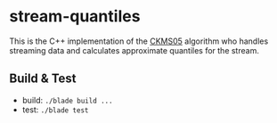 # stream-quantiles

This is the C++ implementation of the [CKMS05] algorithm who handles streaming data and calculates approximate quantiles for the stream.

## Build & Test

* build: `./blade build ...`
* test: `./blade test`

[CKMS05]: http://dimacs.rutgers.edu/~graham/pubs/papers/bquant-icde.pdf
